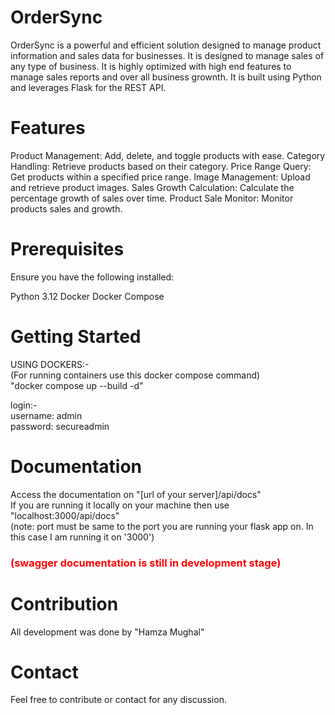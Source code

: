 # OrderSync


OrderSync is a powerful and efficient solution designed to manage product information and sales data for businesses. It is designed to manage sales of any type of business. It is highly optimized with high end features to manage sales reports and over all business grownth. It is built using Python and leverages Flask for the REST API.

# Features

Product Management: Add, delete, and toggle products with ease.
Category Handling: Retrieve products based on their category.
Price Range Query: Get products within a specified price range.
Image Management: Upload and retrieve product images.
Sales Growth Calculation: Calculate the percentage growth of sales over time.
Product Sale Monitor: Monitor products sales and growth.

# Prerequisites
Ensure you have the following installed:

Python 3.12
Docker
Docker Compose

# Getting Started

USING DOCKERS:- <br>
(For running containers use this docker compose command) <br>
"docker compose up --build -d"

login:-
<br>
username: admin <br>
password: secureadmin

# Documentation
Access the documentation on "[url of your server]/api/docs" <br>
If you are running it locally on your machine then use "localhost:3000/api/docs" <br> 
(note: port must be same to the port you are running your flask app on. In this case I am running it on '3000')
<br>
<h3 style="color:red;">(swagger documentation is still in development stage)</h3>

# Contribution
All development was done by "Hamza Mughal"

# Contact
Feel free to contribute or contact for any discussion.
